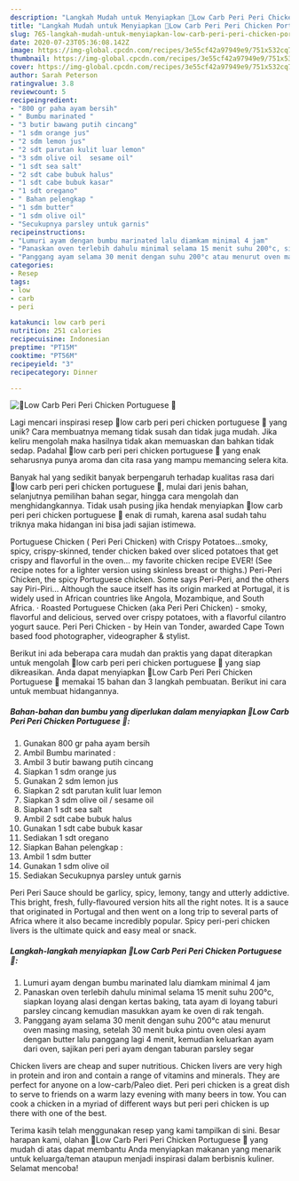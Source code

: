 ```yaml
---
description: "Langkah Mudah untuk Menyiapkan 💢Low Carb Peri Peri Chicken Portuguese 💢, Enak"
title: "Langkah Mudah untuk Menyiapkan 💢Low Carb Peri Peri Chicken Portuguese 💢, Enak"
slug: 765-langkah-mudah-untuk-menyiapkan-low-carb-peri-peri-chicken-portuguese-enak
date: 2020-07-23T05:36:08.142Z
image: https://img-global.cpcdn.com/recipes/3e55cf42a97949e9/751x532cq70/💢low-carb-peri-peri-chicken-portuguese-💢-foto-resep-utama.jpg
thumbnail: https://img-global.cpcdn.com/recipes/3e55cf42a97949e9/751x532cq70/💢low-carb-peri-peri-chicken-portuguese-💢-foto-resep-utama.jpg
cover: https://img-global.cpcdn.com/recipes/3e55cf42a97949e9/751x532cq70/💢low-carb-peri-peri-chicken-portuguese-💢-foto-resep-utama.jpg
author: Sarah Peterson
ratingvalue: 3.8
reviewcount: 5
recipeingredient:
- "800 gr paha ayam bersih"
- " Bumbu marinated "
- "3 butir bawang putih cincang"
- "1 sdm orange jus"
- "2 sdm lemon jus"
- "2 sdt parutan kulit luar lemon"
- "3 sdm olive oil  sesame oil"
- "1 sdt sea salt"
- "2 sdt cabe bubuk halus"
- "1 sdt cabe bubuk kasar"
- "1 sdt oregano"
- " Bahan pelengkap "
- "1 sdm butter"
- "1 sdm olive oil"
- "Secukupnya parsley untuk garnis"
recipeinstructions:
- "Lumuri ayam dengan bumbu marinated lalu diamkam minimal 4 jam"
- "Panaskan oven terlebih dahulu minimal selama 15 menit suhu 200°c, siapkan loyang alasi dengan kertas baking, tata ayam di loyang taburi parsley cincang kemudian masukkan ayam ke oven di rak tengah."
- "Panggang ayam selama 30 menit dengan suhu 200°c atau menurut oven masing masing, setelah 30 menit buka pintu oven olesi ayam dengan butter lalu panggang lagi 4 menit, kemudian keluarkan ayam dari oven, sajikan peri peri ayam dengan taburan parsley segar"
categories:
- Resep
tags:
- low
- carb
- peri

katakunci: low carb peri 
nutrition: 251 calories
recipecuisine: Indonesian
preptime: "PT15M"
cooktime: "PT56M"
recipeyield: "3"
recipecategory: Dinner

---
```



![💢Low Carb Peri Peri Chicken Portuguese 💢](https://img-global.cpcdn.com/recipes/3e55cf42a97949e9/751x532cq70/💢low-carb-peri-peri-chicken-portuguese-💢-foto-resep-utama.jpg)

Lagi mencari inspirasi resep 💢low carb peri peri chicken portuguese 💢 yang unik? Cara membuatnya memang tidak susah dan tidak juga mudah. Jika keliru mengolah maka hasilnya tidak akan memuaskan dan bahkan tidak sedap. Padahal 💢low carb peri peri chicken portuguese 💢 yang enak seharusnya punya aroma dan cita rasa yang mampu memancing selera kita.

Banyak hal yang sedikit banyak berpengaruh terhadap kualitas rasa dari 💢low carb peri peri chicken portuguese 💢, mulai dari jenis bahan, selanjutnya pemilihan bahan segar, hingga cara mengolah dan menghidangkannya. Tidak usah pusing jika hendak menyiapkan 💢low carb peri peri chicken portuguese 💢 enak di rumah, karena asal sudah tahu triknya maka hidangan ini bisa jadi sajian istimewa.

Portuguese Chicken ( Peri Peri Chicken) with Crispy Potatoes…smoky, spicy, crispy-skinned, tender chicken baked over sliced potatoes that get crispy and flavorful in the oven… my favorite chicken recipe EVER! (See recipe notes for a lighter version using skinless breast or thighs.) Peri-Peri Chicken, the spicy Portuguese chicken. Some says Peri-Peri, and the others say Piri-Piri… Although the sauce itself has its origin marked at Portugal, it is widely used in African countries like Angola, Mozambique, and South Africa. · Roasted Portuguese Chicken (aka Peri Peri Chicken) - smoky, flavorful and delicious, served over crispy potatoes, with a flavorful cilantro yogurt sauce. Peri Peri Chicken - by Hein van Tonder, awarded Cape Town based food photographer, videographer &amp; stylist.


Berikut ini ada beberapa cara mudah dan praktis yang dapat diterapkan untuk mengolah 💢low carb peri peri chicken portuguese 💢 yang siap dikreasikan. Anda dapat menyiapkan 💢Low Carb Peri Peri Chicken Portuguese 💢 memakai 15 bahan dan 3 langkah pembuatan. Berikut ini cara untuk membuat hidangannya.

<!--inarticleads1-->

##### Bahan-bahan dan bumbu yang diperlukan dalam menyiapkan 💢Low Carb Peri Peri Chicken Portuguese 💢:

1. Gunakan 800 gr paha ayam bersih
1. Ambil  Bumbu marinated :
1. Ambil 3 butir bawang putih cincang
1. Siapkan 1 sdm orange jus
1. Gunakan 2 sdm lemon jus
1. Siapkan 2 sdt parutan kulit luar lemon
1. Siapkan 3 sdm olive oil / sesame oil
1. Siapkan 1 sdt sea salt
1. Ambil 2 sdt cabe bubuk halus
1. Gunakan 1 sdt cabe bubuk kasar
1. Sediakan 1 sdt oregano
1. Siapkan  Bahan pelengkap :
1. Ambil 1 sdm butter
1. Gunakan 1 sdm olive oil
1. Sediakan Secukupnya parsley untuk garnis


Peri Peri Sauce should be garlicy, spicy, lemony, tangy and utterly addictive. This bright, fresh, fully-flavoured version hits all the right notes. It is a sauce that originated in Portugal and then went on a long trip to several parts of Africa where it also became incredibly popular. Spicy peri-peri chicken livers is the ultimate quick and easy meal or snack. 

<!--inarticleads2-->

##### Langkah-langkah menyiapkan 💢Low Carb Peri Peri Chicken Portuguese 💢:

1. Lumuri ayam dengan bumbu marinated lalu diamkam minimal 4 jam
1. Panaskan oven terlebih dahulu minimal selama 15 menit suhu 200°c, siapkan loyang alasi dengan kertas baking, tata ayam di loyang taburi parsley cincang kemudian masukkan ayam ke oven di rak tengah.
1. Panggang ayam selama 30 menit dengan suhu 200°c atau menurut oven masing masing, setelah 30 menit buka pintu oven olesi ayam dengan butter lalu panggang lagi 4 menit, kemudian keluarkan ayam dari oven, sajikan peri peri ayam dengan taburan parsley segar


Chicken livers are cheap and super nutritious. Chicken livers are very high in protein and iron and contain a range of vitamins and minerals. They are perfect for anyone on a low-carb/Paleo diet. Peri peri chicken is a great dish to serve to friends on a warm lazy evening with many beers in tow. You can cook a chicken in a myriad of different ways but peri peri chicken is up there with one of the best. 

Terima kasih telah menggunakan resep yang kami tampilkan di sini. Besar harapan kami, olahan 💢Low Carb Peri Peri Chicken Portuguese 💢 yang mudah di atas dapat membantu Anda menyiapkan makanan yang menarik untuk keluarga/teman ataupun menjadi inspirasi dalam berbisnis kuliner. Selamat mencoba!
